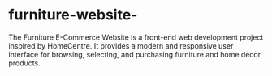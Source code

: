 # furniture-website-
The Furniture E-Commerce Website is a front-end web development project inspired by HomeCentre. It provides a modern and responsive user interface for browsing, selecting, and purchasing furniture and home décor products.
